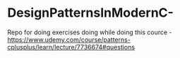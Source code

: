 # DesignPatternsInModernC-
Repo for doing exercises doing while doing this cource - https://www.udemy.com/course/patterns-cplusplus/learn/lecture/7736674#questions
